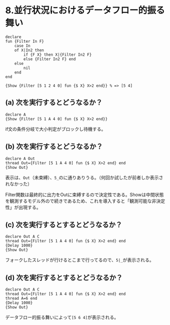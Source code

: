 # 8.並行状況におけるデータフロー的振る舞い

	declare
	fun {Filter In F}
		case In
		of X|In2 then
			if {F X} then X|{Filter In2 F} 
			else {Filter In2 F} end
		else
			nil
		end
	end
	
	{Show {Filter [5 1 2 4 0] fun {$ X} X>2 end}} % => [5 4]

## (a) 次を実行するとどうなるか？

	declare A
	{Show {Filter [5 1 A 4 0] fun {$ X} X>2 end}} 
	
if文の条件分岐で大小判定がブロックし待機する。

## (b) 次を実行するとどうなるか？

	declare A Out
	thread Out={Filter [5 1 A 4 0] fun {$ X} X>2 end} end
	{Show Out}
	
表示は、`Out`（未束縛）、`5_`のに通りありうる。（何回か試したが前者しか表示されなかった）

Filter関数は最終的に出力をOutに束縛するので決定性である。Showは中間状態を観測するモデル外ので続きであるため、これを導入すると「観測可能な非決定性」が出現する。

## (c) 次を実行するとするとどうなるか？

	declare Out A C
	thread Out={Filter [5 1 A 4 0] fun {$ X} X>2 end} end
	{Delay 1000}
	{Show Out}
	
フォークしたスレッドが行けるとこまで行ってるので、`5|_`が表示される。

## (d) 次を実行するとするとどうなるか？

	declare Out A C
	thread Out={Filter [5 1 A 4 0] fun {$ X} X>2 end} end
	thread A=6 end
	{Delay 1000}
	{Show Out}

データフロー的振る舞いによって`[5 6 4]`が表示される。
